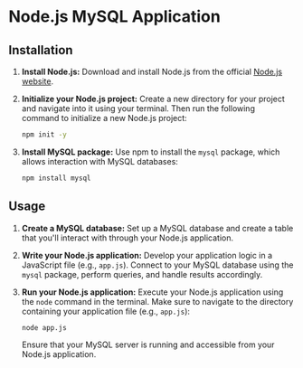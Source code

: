 # Node.js MySQL Application

## Installation

1. **Install Node.js:** Download and install Node.js from the official [Node.js website](https://nodejs.org/).

2. **Initialize your Node.js project:** Create a new directory for your project and navigate into it using your terminal. Then run the following command to initialize a new Node.js project:

    ```bash
    npm init -y
    ```

3. **Install MySQL package:** Use npm to install the `mysql` package, which allows interaction with MySQL databases:

    ```bash
    npm install mysql
    ```

## Usage

1. **Create a MySQL database:** Set up a MySQL database and create a table that you'll interact with through your Node.js application.

2. **Write your Node.js application:** Develop your application logic in a JavaScript file (e.g., `app.js`). Connect to your MySQL database using the `mysql` package, perform queries, and handle results accordingly.

3. **Run your Node.js application:** Execute your Node.js application using the `node` command in the terminal. Make sure to navigate to the directory containing your application file (e.g., `app.js`):

    ```bash
    node app.js
    ```

   Ensure that your MySQL server is running and accessible from your Node.js application.

